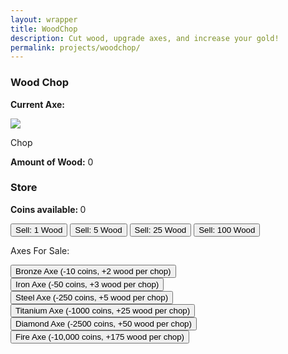 ```yaml
---
layout: wrapper
title: WoodChop
description: Cut wood, upgrade axes, and increase your gold!
permalink: projects/woodchop/
---
```



<link rel="stylesheet" type="text/css" href="{{ site.url }}/assets/css/woodchop.css">

<main>
	<div class="section">
		<h3>Wood Chop</h3>
		<p><b>Current Axe:</b> <span id="axeType"></span></p>
		<a class="more round" id="chopWood">
			<img id="axeImg" src="{{site.url}}/assets/img/woodchop/hand.png">
			<p>Chop</p>
		</a>
		<p><b>Amount of Wood:</b> <span id="woodAmt">0</span></p>
	</div>
	<div class="section">
		<h3>Store</h3>
		<p><b>Coins available: </b><span id="coinAmt">0</span></p>
		<button class ="sellButton" id="sellWood">
			Sell: 1 Wood
		</button>
		<button class ="sellButton" id="sellWood5x">
			Sell: 5 Wood
		</button>
		<button class ="sellButton" id="sellWood25x">
			Sell: 25 Wood
		</button>
		<button class ="sellButton" id="sellWood100x">
			Sell: 100 Wood
		</button>
		<p>Axes For Sale:</p>
		<button class ="buyButton" id="buyBronzeAxe">
			Bronze Axe (-10 coins, +2 wood per chop)
		</button>
		<button class ="buyButton" id="buyIronAxe">
			Iron Axe (-50 coins, +3 wood per chop)
		</button>
		<button class ="buyButton" id="buySteelAxe">
			Steel Axe (-250 coins, +5 wood per chop)
		</button>
		<br>
		<button class ="buyButton" id="buyTitaniumAxe">Titanium Axe (-1000 coins, +25 wood per chop)</button>
		<button class ="buyButton" id="buyDiamondAxe">Diamond Axe (-2500 coins, +50 wood per chop)</button>
		<br>
		<button class ="buyButton" id="buyFireAxe">Fire Axe (-10,000 coins, +175 wood per chop)</button>
	</div>
</main>

<script src="https://ajax.googleapis.com/ajax/libs/jquery/3.3.1/jquery.min.js"></script>
<script src='{{site.url}}/assets/js/woodchop.js'>
</script>
